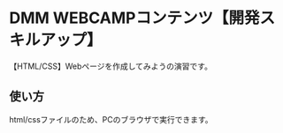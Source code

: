 # DMM WEBCAMPコンテンツ【開発スキルアップ】
【HTML/CSS】Webページを作成してみようの演習です。

## 使い方
html/cssファイルのため、PCのブラウザで実行できます。
